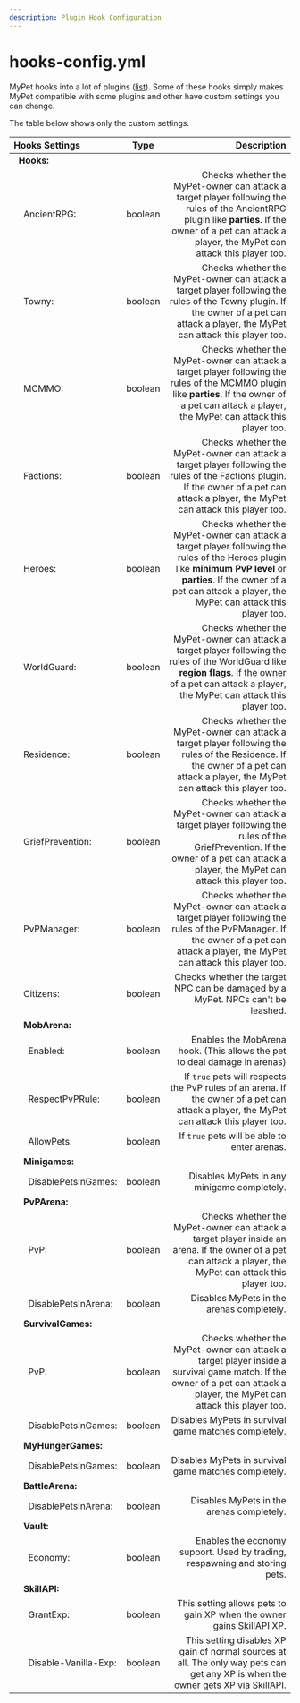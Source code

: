 ```yaml
---
description: Plugin Hook Configuration
---
```


# hooks-config.yml

MyPet hooks into a lot of plugins \([list](../../hooks/)\). Some of these hooks simply makes MyPet compatible with some plugins and other have custom settings you can change.

The table below shows only the custom settings.

| **Hooks Settings** | Type | Description |
| :--- | :---: | ---: |
|   **Hooks:** |  |  |
|     AncientRPG: | boolean | Checks whether the MyPet-owner can attack a target player following the rules of the AncientRPG plugin like **parties**. If the owner of a pet can attack a player, the MyPet can attack this player too. |
|     Towny: | boolean | Checks whether the MyPet-owner can attack a target player following the rules of the Towny plugin. If the owner of a pet can attack a player, the MyPet can attack this player too. |
|     MCMMO: | boolean | Checks whether the MyPet-owner can attack a target player following the rules of the MCMMO plugin like **parties**. If the owner of a pet can attack a player, the MyPet can attack this player too. |
|     Factions: | boolean | Checks whether the MyPet-owner can attack a target player following the rules of the Factions plugin. If the owner of a pet can attack a player, the MyPet can attack this player too. |
|     Heroes: | boolean | Checks whether the MyPet-owner can attack a target player following the rules of the Heroes plugin like **minimum PvP level** or **parties**. If the owner of a pet can attack a player, the MyPet can attack this player too. |
|     WorldGuard: | boolean | Checks whether the MyPet-owner can attack a target player following the rules of the WorldGuard like **region flags**. If the owner of a pet can attack a player, the MyPet can attack this player too. |
|     Residence: | boolean | Checks whether the MyPet-owner can attack a target player following the rules of the Residence. If the owner of a pet can attack a player, the MyPet can attack this player too. |
|     GriefPrevention: | boolean | Checks whether the MyPet-owner can attack a target player following the rules of the GriefPrevention. If the owner of a pet can attack a player, the MyPet can attack this player too. |
|     PvPManager: | boolean | Checks whether the MyPet-owner can attack a target player following the rules of the PvPManager. If the owner of a pet can attack a player, the MyPet can attack this player too. |
|     Citizens: | boolean | Checks whether the target NPC can be damaged by a MyPet. NPCs can't be leashed. |
|     **MobArena:** |  |  |
|       Enabled: | boolean | Enables the MobArena hook. \(This allows the pet to deal damage in arenas\) |
|       RespectPvPRule: | boolean | If `true` pets will respects the PvP rules of an arena. If the owner of a pet can attack a player, the MyPet can attack this player too. |
|       AllowPets: | boolean | If `true` pets will be able to enter arenas. |
|     **Minigames:** |  |  |
|       DisablePetsInGames: | boolean | Disables MyPets in any minigame completely. |
|     **PvPArena:** |  |  |
|       PvP: | boolean | Checks whether the MyPet-owner can attack a target player inside an arena. If the owner of a pet can attack a player, the MyPet can attack this player too. |
|       DisablePetsInArena: | boolean | Disables MyPets in the arenas completely. |
|     **SurvivalGames:** |  |  |
|       PvP: | boolean | Checks whether the MyPet-owner can attack a target player inside a survival game match. If the owner of a pet can attack a player, the MyPet can attack this player too. |
|       DisablePetsInGames: | boolean | Disables MyPets in survival game matches completely. |
|     **MyHungerGames:** |  |  |
|       DisablePetsInGames: | boolean | Disables MyPets in survival game matches completely. |
|     **BattleArena:** |  |  |
|       DisablePetsInArena: | boolean | Disables MyPets in the arenas completely. |
|     **Vault:** |  |  |
|       Economy: | boolean | Enables the economy support. Used by trading, respawning and storing pets. |
|     **SkillAPI:** |  |  |
|       GrantExp: | boolean | This setting allows pets to gain XP when the owner gains SkillAPI XP. |
|       Disable-Vanilla-Exp: | boolean | This setting disables XP gain of normal sources at all. The only way pets can get any XP is when the owner gets XP via SkillAPI. |

  



